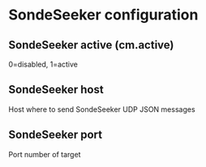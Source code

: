 # SondeSeeker configuration

## SondeSeeker active (cm.active)
0=disabled, 1=active

## SondeSeeker host
Host where to send SondeSeeker UDP JSON messages

## SondeSeeker port
Port number of target
